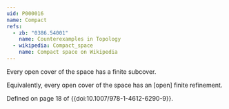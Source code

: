 ```yaml
---
uid: P000016
name: Compact
refs:
  - zb: "0386.54001"
    name: Counterexamples in Topology
  - wikipedia: Compact_space
    name: Compact space on Wikipedia
---
```


Every open cover of the space has a finite subcover.

Equivalently, every open cover of the space has an [open] finite refinement.

Defined on page 18 of {{doi:10.1007/978-1-4612-6290-9}}.
